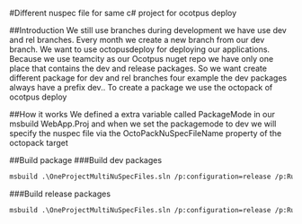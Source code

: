 #Different nuspec file for same c# project for ocotpus deploy

##Introduction
We still use branches during development we have use dev and rel branches. Every month we create a new branch from our dev branch. We want to use octopusdeploy for deploying our 
applications.  Because we use teamcity as our Ocotpus nuget repo we have only one place that contains the dev and release packages. 
So we want create different package for dev and rel branches four example the dev packages always have a prefix dev.<package>.  To create a package we use the octopack of ocotpus deploy

##How it works 
We defined a extra variable called PackageMode in our msbuild WebApp.Proj and when we set the packagemode to dev we will specify the nuspec file via the OctoPackNuSpecFileName
property of the octopack target

##Build package
###Build dev packages
```xml
msbuild .\OneProjectMultiNuSpecFiles.sln /p:configuration=release /p:RunOctoPack=true /p:VisualStudioVersion=12.0 /p:outdir=c:\temp\sampledev /p:PackageMode=Dev
```
###Build release packages
```xml
msbuild .\OneProjectMultiNuSpecFiles.sln /p:configuration=release /p:RunOctoPack=true /p:VisualStudioVersion=12.0 /p:outdir=c:\temp\samplerel /p:PackageMode=Release
```